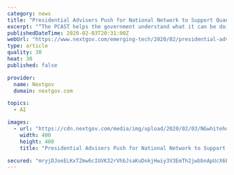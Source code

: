 ```yaml
---
category: news
title: "Presidential Advisers Push for National Network to Support Quantum and AI Advancement"
excerpt: "“The PCAST helps the government understand what it can be doing to effectively maintain and ensure American leadership in AI, quantum and so on. But the other thing is how can ... that can move the needle on policy,” he said during opening remarks at the start of Monday’s meeting. “We’re not going to write long, lengthy reports."
publishedDateTime: 2020-02-03T20:31:00Z
webUrl: "https://www.nextgov.com/emerging-tech/2020/02/presidential-advisers-push-national-network-support-quantum-and-ai-advancement/162839/"
type: article
quality: 30
heat: 30
published: false

provider:
  name: Nextgov
  domain: nextgov.com

topics:
  - AI

images:
  - url: "https://cdn.nextgov.com/media/img/upload/2020/02/03/NGwhitehouse20200203/open-graph.jpg"
    width: 400
    height: 400
    title: "Presidential Advisers Push for National Network to Support Quantum and AI Advancement"

secured: "mryjDJoeELKxTZmw6cIUVK32rVhbJsaKuDnkjHwiy3V3EmTh2jwbbnApUcX6FGvJExYeR58V5x28MuTlaQ1eK8FddiNl/NNdgwi7z8QxBx3/9XLSpMY125s1DGs/D/oSIYnZ7fEse1lxf0aTiZ9WbAZomaHwY96CvI9AqYShzLDjP5X/c6cIF3bNuTc7l0iyiBM1u1Dvdc96I5Cb92h5bpjNMI3hP+hojLUD+MB7AsUL9UT8YHYneb3CTUs6WLVrFxJ+Yq/4wABLuDuQLmh1cidSaF3hWs3jyd+oqmIxlOXf6JBtcUFFAyS86Q6KFqrC;wsmV4OXpoBYc4IfKdBtpQA=="
---
```


